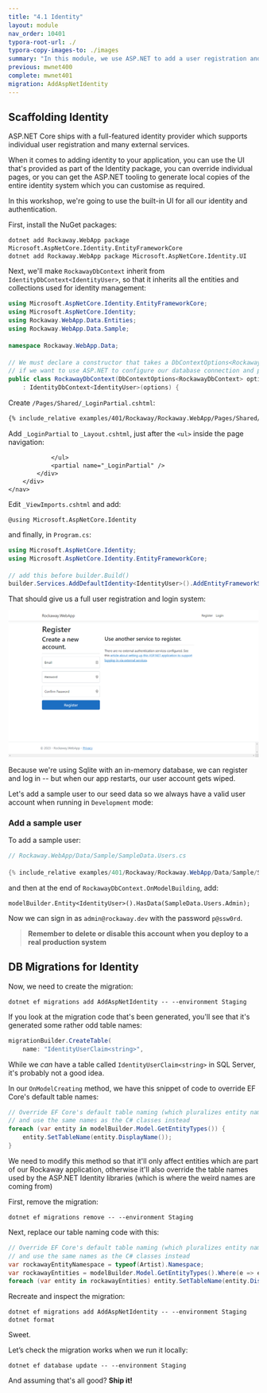 ```yaml
---
title: "4.1 Identity"
layout: module
nav_order: 10401
typora-root-url: ./
typora-copy-images-to: ./images
summary: "In this module, we use ASP.NET to add a user registration and login system"
previous: mwnet400
complete: mwnet401
migration: AddAspNetIdentity
---
```


## Scaffolding Identity

ASP.NET Core ships with a full-featured identity provider which supports individual user registration and many external services.

When it comes to adding identity to your application, you can use the UI that's provided as part of the Identity package, you can override individual pages, or you can get the ASP.NET tooling to generate local copies of the entire identity system which you can customise as required.

In this workshop, we're going to use the built-in UI for all our identity and authentication.

First, install the NuGet packages:

```
dotnet add Rockaway.WebApp package Microsoft.AspNetCore.Identity.EntityFrameworkCore
dotnet add Rockaway.WebApp package Microsoft.AspNetCore.Identity.UI
```

Next, we'll make `RockawayDbContext` inherit from `IdentityDbContext<IdentityUser>`, so that it inherits all the entities and collections used for identity management:

```csharp
using Microsoft.AspNetCore.Identity.EntityFrameworkCore;
using Microsoft.AspNetCore.Identity;
using Rockaway.WebApp.Data.Entities;
using Rockaway.WebApp.Data.Sample;

namespace Rockaway.WebApp.Data;

// We must declare a constructor that takes a DbContextOptions<RockawayDbContext>
// if we want to use ASP.NET to configure our database connection and provider.
public class RockawayDbContext(DbContextOptions<RockawayDbContext> options)
	: IdentityDbContext<IdentityUser>(options) {
```

Create `/Pages/Shared/_LoginPartial.cshtml`:

```html
{% include_relative examples/401/Rockaway/Rockaway.WebApp/Pages/Shared/_LoginPartial.cshtml %}
```

Add `_LoginPartial` to `_Layout.cshtml`, just after the `<ul>` inside the page navigation:

```
            </ul>
            <partial name="_LoginPartial" />
        </div>
    </div>
</nav>
```

Edit `_ViewImports.cshtml` and add:

```
@using Microsoft.AspNetCore.Identity
```

and finally, in `Program.cs`:

```csharp
using Microsoft.AspNetCore.Identity;
using Microsoft.AspNetCore.Identity.EntityFrameworkCore;

// add this before builder.Build()
builder.Services.AddDefaultIdentity<IdentityUser>().AddEntityFrameworkStores<RockawayDbContext>();
```

That should give us a full user registration and login system:

![image-20231014112112320](images/image-20231014112112320.png)

Because we're using Sqlite with an in-memory database, we can register and log in -- but when our app restarts, our user account gets wiped.

Let's add a sample user to our seed data so we always have a valid user account when running in `Development` mode:

### Add a sample user

To add a sample user:

```csharp
// Rockaway.WebApp/Data/Sample/SampleData.Users.cs

{% include_relative examples/401/Rockaway/Rockaway.WebApp/Data/Sample/SampleData.Users.cs %}
```

and then at the end of `RockawayDbContext.OnModelBuilding`, add:

```
modelBuilder.Entity<IdentityUser>().HasData(SampleData.Users.Admin);
```

Now we can sign in as `admin@rockaway.dev` with the password `p@ssw0rd`.

> **Remember to delete or disable this account when you deploy to a real production system**

## DB Migrations for Identity

Now, we need to create the migration:

```
dotnet ef migrations add AddAspNetIdentity -- --environment Staging
```

If you look at the migration code that's been generated, you'll see that it's generated some rather odd table names:

```csharp
migrationBuilder.CreateTable(
    name: "IdentityUserClaim<string>",

```

While we *can* have a table called `IdentityUserClaim<string>` in SQL Server, it's probably not a good idea.

In our `OnModelCreating` method, we have this snippet of code to override EF Core's default table names:

```csharp
// Override EF Core's default table naming (which pluralizes entity names)
// and use the same names as the C# classes instead
foreach (var entity in modelBuilder.Model.GetEntityTypes()) {
    entity.SetTableName(entity.DisplayName());
}
```

We need to modify this method so that it'll only affect entities which are part of our Rockaway application, otherwise it'll also override the table names used by the ASP.NET Identity libraries (which is where the weird names are coming from)

First, remove the migration:

```
dotnet ef migrations remove -- --environment Staging
```

Next, replace our table naming code with this:

```csharp
// Override EF Core's default table naming (which pluralizes entity names)
// and use the same names as the C# classes instead
var rockawayEntityNamespace = typeof(Artist).Namespace;
var rockawayEntities = modelBuilder.Model.GetEntityTypes().Where(e => e.ClrType.Namespace == rockawayEntityNamespace);
foreach (var entity in rockawayEntities) entity.SetTableName(entity.DisplayName());
```

Recreate and inspect the migration:

```
dotnet ef migrations add AddAspNetIdentity -- --environment Staging
dotnet format
```

Sweet.

Let’s check the migration works when we run it locally:

```
dotnet ef database update -- --environment Staging
```

And assuming that's all good? **Ship it!**

